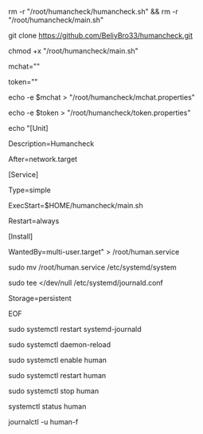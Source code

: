 rm -r  "/root/humancheck/humancheck.sh" &&  rm -r "/root/humancheck/main.sh"

git clone https://github.com/BeliyBro33/humancheck.git

chmod +x "/root/humancheck/main.sh"

mchat=""

token=""

echo -e $mchat	> "/root/humancheck/mchat.properties"

echo -e $token	> "/root/humancheck/token.properties"

echo "[Unit]

Description=Humancheck

After=network.target

[Service]

Type=simple

ExecStart=$HOME/humancheck/main.sh

Restart=always

[Install]

WantedBy=multi-user.target" > /root/human.service


sudo mv /root/human.service /etc/systemd/system


sudo tee <<EOF >/dev/null /etc/systemd/journald.conf

Storage=persistent

EOF

sudo systemctl restart systemd-journald

sudo systemctl daemon-reload

sudo systemctl enable human

sudo systemctl restart human



sudo systemctl stop human

systemctl status human

journalctl -u human-f
